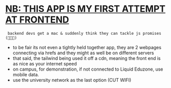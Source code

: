 # <ins>NB: THIS APP IS MY FIRST ATTEMPT AT FRONTEND</ins>

``` backend devs get a mac & suddenly think they can tackle js promises (🤹🏿🥁)```
- to be fair its not even a tightly held together app, they are 2 webpages connecting via hrefs and they might as well be on different servers
- that said, the tailwind being used it off a cdn, meaning the front end is as nice as your internet speed 
- on campus, for demonstration, if not connected to Liquid Eduzone, use mobile data. 
- use the university network as the last option (CUT WIFI) 